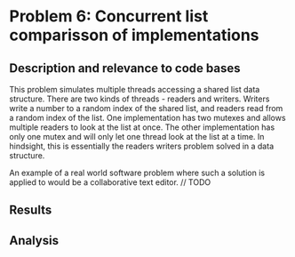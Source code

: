 # Problem 6: Concurrent list comparisson of implementations

## Description and relevance to code bases
This problem simulates multiple threads accessing a shared list data structure. There are two kinds of threads - readers and writers. Writers write a number to a random index of the shared list, and readers read from a random index of the list. One implementation has two mutexes and allows multiple readers to look at the list at once. The other implementation has only one mutex and will only let one thread look at the list at a time. In hindsight, this is essentially the readers writers problem solved in a data structure.

An example of a real world software problem where such a solution is applied to would be a collaborative text editor. // TODO

## Results


## Analysis